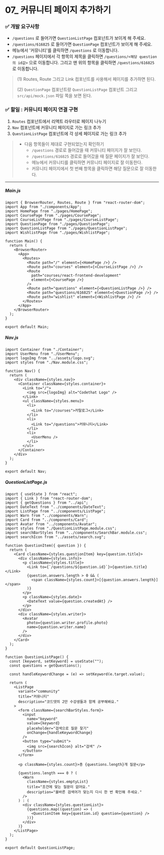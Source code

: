# 07_ 커뮤니티 페이지 추가하기

### ✅ 개발 요구사항 

- `/questions` 로 들어가면 `QuestionListPage` 컴포넌트가 보이게 해 주세요.
- `/questions/616825` 로 들어가면 `QuestionPage` 컴포넌트가 보이게 해 주세요.
- 메뉴에서 '커뮤니티'를 클릭하면 `/questions` 로 이동합니다.
- `/questions` 페이지에서 각 항목의 제목을 클릭하면 `/questions/<해당 question의 id값>` 으로 이동합니다. 그리고 맨 위의 항목을 클릭하면 `/questions/616825` 로 이동합니다.



> (1) Routes, Route  그리고 Link 컴포넌트를 사용해서 페이지를 추가하면 된다. 
>
> (2) `QuestionPage` 컴포넌트랑 `QuestionListPage` 컴포넌트 그리고 `src/api/mock.json` 파일 쪽을 보면 된다.



### ✅ 할일 : 커뮤니티 페이지 연결 구현

1. `Routes` 컴포넌트에서 리액트 라우터로 페이지 나누기
2. `Nav` 컴포넌트에 커뮤니티 페이지로 가는 링크 추가
3. `QuestionListPage` 컴포넌트에 각 상세 페이지로 가는 링크 추가

> * 다음 항목들이 제대로 구현되었는지 확인하기 
>   * `/questions`  경로로 들어갔을 때 커뮤니티 페이지가 잘 보인다. 
>   * `/questions/616825` 경로로 들어갔을 때 질문 페이지가 잘 보인다. 
>   * 메뉴에서 커뮤니티를 클릭하면 커뮤니티 페이지로 잘 이동한다. 
>   * 커뮤니티 페이지에서 첫 번째 항목을 클릭하면 해당 질문으로 잘 이동한다. 



---



##### Main.js

```react
import { BrowserRouter, Routes, Route } from "react-router-dom";
import App from "./components/App";
import HomePage from "./pages/HomePage";
import CoursePage from "./pages/CoursePage";
import CourseListPage from "./pages/CourseListPage";
import QuestionPage from "./pages/QuestionPage";
import QuestionListPage from "./pages/QuestionListPage";
import WishlistPage from "./pages/WishlistPage";

function Main() {
  return (
    <BrowserRouter>
      <App>
        <Routes>
          <Route path="/" element={<HomePage />} />
          <Route path="courses" element={<CourseListPage />} />
          <Route
            path="courses/react-frontend-development"
            element={<CoursePage />}
          />
          <Route path="questions" element={<QuestionListPage />} />
          <Route path="questions/616825" element={<QuestionPage />} />
          <Route path="wishlist" element={<WishlistPage />} />
        </Routes>
      </App>
    </BrowserRouter>
  );
}

export default Main;

```



##### Nav.js

```react
import Container from "./Container";
import UserMenu from "./UserMenu";
import logoImg from "../assets/logo.svg";
import styles from "./Nav.module.css";

function Nav() {
  return (
    <div className={styles.nav}>
      <Container className={styles.container}>
        <Link to="/">
          <img src={logoImg} alt="Codethat Logo" />
        </Link>
        <ul className={styles.menu}>
          <li>
            <Link to="/courses">카탈로그</Link>
          </li>
          <li>
            <Link to="/questions">커뮤니티</Link>
          </li>
          <li>
            <UserMenu />
          </li>
        </ul>
      </Container>
    </div>
  );
}

export default Nav;

```



##### QuestionListPage.js

```react
import { useState } from "react";
import { Link } from "react-router-dom";
import { getQuestions } from "../api";
import DateText from "../components/DateText";
import ListPage from "../components/ListPage";
import Warn from "../components/Warn";
import Card from "../components/Card";
import Avatar from "../components/Avatar";
import styles from "./QuestionListPage.module.css";
import searchBarStyles from "../components/SearchBar.module.css";
import searchIcon from "../assets/search.svg";

function QuestionItem({ question }) {
  return (
    <Card className={styles.questionItem} key={question.title}>
      <div className={styles.info}>
        <p className={styles.title}>
          <Link to={`/questions/${question.id}`}>{question.title}</Link>
          {question.answers.length > 0 && (
            <span className={styles.count}>[{question.answers.length}]</span>
          )}
        </p>
        <p className={styles.date}>
          <DateText value={question.createdAt} />
        </p>
      </div>
      <div className={styles.writer}>
        <Avatar
          photo={question.writer.profile.photo}
          name={question.writer.name}
        />
      </div>
    </Card>
  );
}

function QuestionListPage() {
  const [keyword, setKeyword] = useState("");
  const questions = getQuestions();

  const handleKeywordChange = (e) => setKeyword(e.target.value);

  return (
    <ListPage
      variant="community"
      title="커뮤니티"
      description="코드댓의 2만 수강생들과 함께 공부해봐요."
    >
      <form className={searchBarStyles.form}>
        <input
          name="keyword"
          value={keyword}
          placeholder="검색으로 질문 찾기"
          onChange={handleKeywordChange}
        />
        <button type="submit">
          <img src={searchIcon} alt="검색" />
        </button>
      </form>

      <p className={styles.count}>총 {questions.length}개 질문</p>

      {questions.length === 0 ? (
        <Warn
          className={styles.emptyList}
          title="조건에 맞는 질문이 없어요."
          description="올바른 검색어가 맞는지 다시 한 번 확인해 주세요."
        />
      ) : (
        <div className={styles.questionList}>
          {questions.map((question) => (
            <QuestionItem key={question.id} question={question} />
          ))}
        </div>
      )}
    </ListPage>
  );
}

export default QuestionListPage;

```

